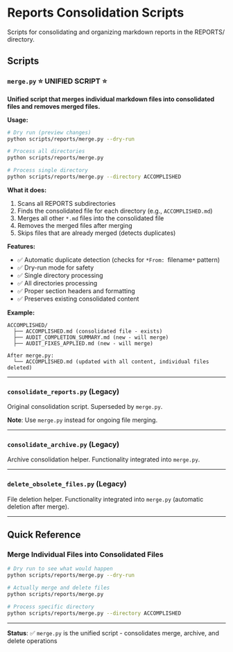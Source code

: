 # Reports Consolidation Scripts

Scripts for consolidating and organizing markdown reports in the REPORTS/ directory.

## Scripts

### `merge.py` ⭐ **UNIFIED SCRIPT** ⭐
**Unified script that merges individual markdown files into consolidated files and removes merged files.**

**Usage:**
```bash
# Dry run (preview changes)
python scripts/reports/merge.py --dry-run

# Process all directories
python scripts/reports/merge.py

# Process single directory
python scripts/reports/merge.py --directory ACCOMPLISHED
```

**What it does:**
1. Scans all REPORTS subdirectories
2. Finds the consolidated file for each directory (e.g., `ACCOMPLISHED.md`)
3. Merges all other `*.md` files into the consolidated file
4. Removes the merged files after merging
5. Skips files that are already merged (detects duplicates)

**Features:**
- ✅ Automatic duplicate detection (checks for `*From: `filename`*` pattern)
- ✅ Dry-run mode for safety
- ✅ Single directory processing
- ✅ All directories processing
- ✅ Proper section headers and formatting
- ✅ Preserves existing consolidated content

**Example:**
```
ACCOMPLISHED/
  ├── ACCOMPLISHED.md (consolidated file - exists)
  ├── AUDIT_COMPLETION_SUMMARY.md (new - will merge)
  ├── AUDIT_FIXES_APPLIED.md (new - will merge)
  
After merge.py:
  └── ACCOMPLISHED.md (updated with all content, individual files deleted)
```

---

### `consolidate_reports.py` (Legacy)
Original consolidation script. Superseded by `merge.py`.

**Note**: Use `merge.py` instead for ongoing file merging.

---

### `consolidate_archive.py` (Legacy)
Archive consolidation helper. Functionality integrated into `merge.py`.

---

### `delete_obsolete_files.py` (Legacy)
File deletion helper. Functionality integrated into `merge.py` (automatic deletion after merge).

---

## Quick Reference

### Merge Individual Files into Consolidated Files
```bash
# Dry run to see what would happen
python scripts/reports/merge.py --dry-run

# Actually merge and delete files
python scripts/reports/merge.py

# Process specific directory
python scripts/reports/merge.py --directory ACCOMPLISHED
```

---

**Status**: ✅ `merge.py` is the unified script - consolidates merge, archive, and delete operations


